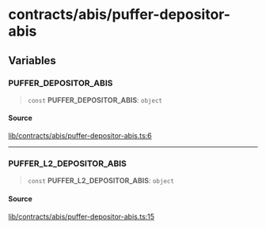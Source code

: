 # contracts/abis/puffer-depositor-abis

## Variables

### PUFFER\_DEPOSITOR\_ABIS

> `const` **PUFFER\_DEPOSITOR\_ABIS**: `object`

#### Source

[lib/contracts/abis/puffer-depositor-abis.ts:6](https://github.com/PufferFinance/puffer-sdk/blob/1c5e477a87f5fdd7d05ef2636c616970039070b1/lib/contracts/abis/puffer-depositor-abis.ts#L6)

***

### PUFFER\_L2\_DEPOSITOR\_ABIS

> `const` **PUFFER\_L2\_DEPOSITOR\_ABIS**: `object`

#### Source

[lib/contracts/abis/puffer-depositor-abis.ts:15](https://github.com/PufferFinance/puffer-sdk/blob/1c5e477a87f5fdd7d05ef2636c616970039070b1/lib/contracts/abis/puffer-depositor-abis.ts#L15)
